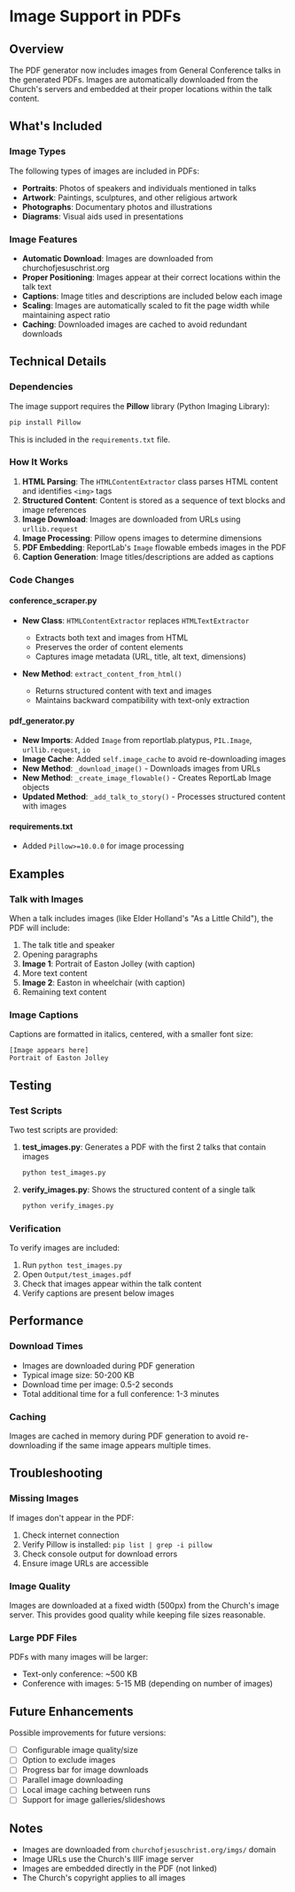 # Image Support in PDFs

## Overview

The PDF generator now includes images from General Conference talks in the generated PDFs. Images are automatically downloaded from the Church's servers and embedded at their proper locations within the talk content.

## What's Included

### Image Types
The following types of images are included in PDFs:
- **Portraits**: Photos of speakers and individuals mentioned in talks
- **Artwork**: Paintings, sculptures, and other religious artwork
- **Photographs**: Documentary photos and illustrations
- **Diagrams**: Visual aids used in presentations

### Image Features
- **Automatic Download**: Images are downloaded from churchofjesuschrist.org
- **Proper Positioning**: Images appear at their correct locations within the talk text
- **Captions**: Image titles and descriptions are included below each image
- **Scaling**: Images are automatically scaled to fit the page width while maintaining aspect ratio
- **Caching**: Downloaded images are cached to avoid redundant downloads

## Technical Details

### Dependencies
The image support requires the **Pillow** library (Python Imaging Library):
```bash
pip install Pillow
```

This is included in the `requirements.txt` file.

### How It Works

1. **HTML Parsing**: The `HTMLContentExtractor` class parses HTML content and identifies `<img>` tags
2. **Structured Content**: Content is stored as a sequence of text blocks and image references
3. **Image Download**: Images are downloaded from URLs using `urllib.request`
4. **Image Processing**: Pillow opens images to determine dimensions
5. **PDF Embedding**: ReportLab's `Image` flowable embeds images in the PDF
6. **Caption Generation**: Image titles/descriptions are added as captions

### Code Changes

#### conference_scraper.py
- **New Class**: `HTMLContentExtractor` replaces `HTMLTextExtractor`
  - Extracts both text and images from HTML
  - Preserves the order of content elements
  - Captures image metadata (URL, title, alt text, dimensions)

- **New Method**: `extract_content_from_html()`
  - Returns structured content with text and images
  - Maintains backward compatibility with text-only extraction

#### pdf_generator.py
- **New Imports**: Added `Image` from reportlab.platypus, `PIL.Image`, `urllib.request`, `io`
- **Image Cache**: Added `self.image_cache` to avoid re-downloading images
- **New Method**: `_download_image()` - Downloads images from URLs
- **New Method**: `_create_image_flowable()` - Creates ReportLab Image objects
- **Updated Method**: `_add_talk_to_story()` - Processes structured content with images

#### requirements.txt
- Added `Pillow>=10.0.0` for image processing

## Examples

### Talk with Images
When a talk includes images (like Elder Holland's "As a Little Child"), the PDF will include:
1. The talk title and speaker
2. Opening paragraphs
3. **Image 1**: Portrait of Easton Jolley (with caption)
4. More text content
5. **Image 2**: Easton in wheelchair (with caption)
6. Remaining text content

### Image Captions
Captions are formatted in italics, centered, with a smaller font size:
```
[Image appears here]
Portrait of Easton Jolley
```

## Testing

### Test Scripts
Two test scripts are provided:

1. **test_images.py**: Generates a PDF with the first 2 talks that contain images
   ```bash
   python test_images.py
   ```

2. **verify_images.py**: Shows the structured content of a single talk
   ```bash
   python verify_images.py
   ```

### Verification
To verify images are included:
1. Run `python test_images.py`
2. Open `Output/test_images.pdf`
3. Check that images appear within the talk content
4. Verify captions are present below images

## Performance

### Download Times
- Images are downloaded during PDF generation
- Typical image size: 50-200 KB
- Download time per image: 0.5-2 seconds
- Total additional time for a full conference: 1-3 minutes

### Caching
Images are cached in memory during PDF generation to avoid re-downloading if the same image appears multiple times.

## Troubleshooting

### Missing Images
If images don't appear in the PDF:
1. Check internet connection
2. Verify Pillow is installed: `pip list | grep -i pillow`
3. Check console output for download errors
4. Ensure image URLs are accessible

### Image Quality
Images are downloaded at a fixed width (500px) from the Church's image server. This provides good quality while keeping file sizes reasonable.

### Large PDF Files
PDFs with many images will be larger:
- Text-only conference: ~500 KB
- Conference with images: 5-15 MB (depending on number of images)

## Future Enhancements

Possible improvements for future versions:
- [ ] Configurable image quality/size
- [ ] Option to exclude images
- [ ] Progress bar for image downloads
- [ ] Parallel image downloading
- [ ] Local image caching between runs
- [ ] Support for image galleries/slideshows

## Notes

- Images are downloaded from `churchofjesuschrist.org/imgs/` domain
- Image URLs use the Church's IIIF image server
- Images are embedded directly in the PDF (not linked)
- The Church's copyright applies to all images

